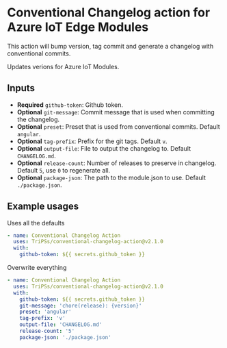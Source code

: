 # Conventional Changelog action for Azure IoT Edge Modules

This action will bump version, tag commit and generate a changelog with conventional commits.

Updates verions for Azure IoT Modules. 

## Inputs

- **Required** `github-token`: Github token.
- **Optional** `git-message`: Commit message that is used when committing the changelog.
- **Optional** `preset`: Preset that is used from conventional commits. Default `angular`.
- **Optional** `tag-prefix`: Prefix for the git tags. Default `v`.
- **Optional** `output-file`: File to output the changelog to. Default `CHANGELOG.md`.
- **Optional** `release-count`: Number of releases to preserve in changelog. Default `5`, use `0` to regenerate all.
- **Optional** `package-json`: The path to the module.json to use. Default `./package.json`.

## Example usages

Uses all the defaults
```yaml
- name: Conventional Changelog Action
  uses: TriPSs/conventional-changelog-action@v2.1.0
  with:
    github-token: ${{ secrets.github_token }}
```

Overwrite everything
```yaml
- name: Conventional Changelog Action
  uses: TriPSs/conventional-changelog-action@v2.1.0
  with:
    github-token: ${{ secrets.github_token }}
    git-message: 'chore(release): {version}'
    preset: 'angular'
    tag-prefix: 'v'
    output-file: 'CHANGELOG.md'
    release-count: '5'
    package-json: './package.json'
```
